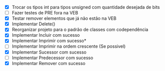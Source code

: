 - [X] Trocar os tipos int para tipos unsigned com quantidade desejada de bits
- [ ] Fazer testes de PRE fora na VEB
- [X] Testar remover elementos que já não estão na VEB
- [X] Implementar Delete()
- [X] Reorganizar projeto para o padrão de classes com codependência
- [X] Implementar Incluir com sucesso
- [X] Implementar Imprimir com sucesso*
- [ ] Implementar Imprimir na ordem crescente (Se possivel)
- [X] Implementar Sucessor com sucesso
- [ ] Implementar Predecessor com sucesso
- [X] Implementar Remover com sucesso